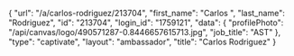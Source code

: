 {
    "url": "\/a\/carlos-rodriguez\/213704",
    "first_name": "Carlos ",
    "last_name": "Rodriguez",
    "id": "213704",
    "login_id": "1759121",
    "data": {
        "profilePhoto": "\/api\/canvas\/logo\/490571287-0.8446657615713.jpg",
        "job_title": "AST"
    },
    "type": "captivate",
    "layout": "ambassador",
    "title": "Carlos  Rodriguez"
}